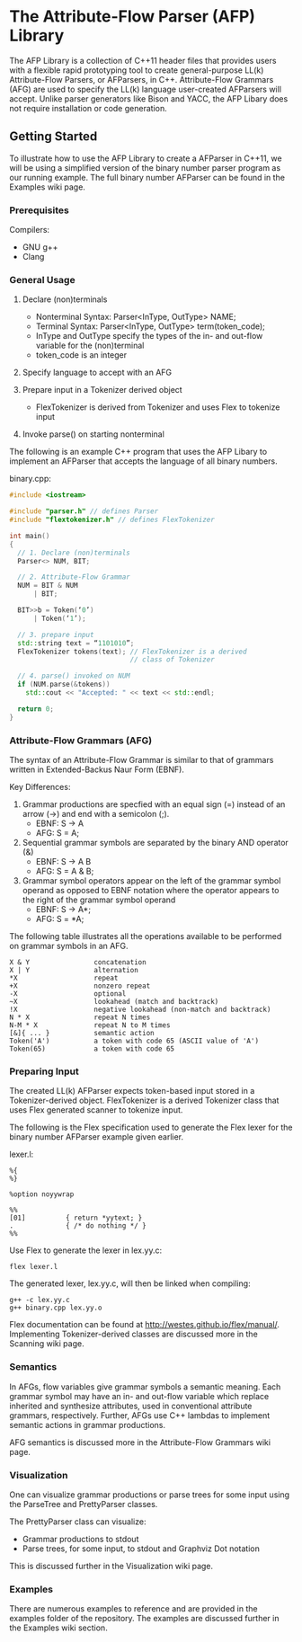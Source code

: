 # The Attribute-Flow Parser (AFP) Library

The AFP Library is a collection of C++11 header files that provides users with a flexible rapid prototyping tool to create general-purpose LL(k) Attribute-Flow Parsers, or AFParsers, in C++. Attribute-Flow Grammars (AFG) are used to specify the LL(k) language user-created AFParsers will accept. Unlike parser generators like Bison and YACC, the AFP Libary does not require installation or code generation.

## Getting Started

To illustrate how to use the AFP Library to create a AFParser in C++11, we will be using a simplified version of the binary number parser program as our running example. The full binary number AFParser can be found in the Examples wiki page.

### Prerequisites

Compilers:
* GNU g++
* Clang

### General Usage

1) Declare (non)terminals
   * Nonterminal Syntax: Parser<InType, OutType> NAME;
   * Terminal Syntax: Parser<InType, OutType> term(token_code);
   * InType and OutType specify the types of the in- and out-flow variable for
  the (non)terminal
   * token_code is an integer

2) Specify language to accept with an AFG

3) Prepare input in a Tokenizer derived object
   * FlexTokenizer is derived from Tokenizer and uses Flex to tokenize input

4) Invoke parse() on starting nonterminal

The following is an example C++ program that uses the AFP Libary to implement an AFParser that accepts the language of all binary numbers.

binary.cpp:
```C++
#include <iostream>

#include "parser.h" // defines Parser
#include "flextokenizer.h" // defines FlexTokenizer

int main()
{
  // 1. Declare (non)terminals
  Parser<> NUM, BIT;

  // 2. Attribute-Flow Grammar
  NUM = BIT & NUM
	  | BIT;

  BIT>>b = Token(‘0’)
	  | Token(‘1’);

  // 3. prepare input
  std::string text = “1101010”;
  FlexTokenizer tokens(text); // FlexTokenizer is a derived
                              // class of Tokenizer

  // 4. parse() invoked on NUM
  if (NUM.parse(&tokens))
    std::cout << "Accepted: " << text << std::endl;

  return 0;
}
```

### Attribute-Flow Grammars (AFG)

The syntax of an Attribute-Flow Grammar is similar to that of grammars written in Extended-Backus Naur Form (EBNF).

Key Differences:
1) Grammar productions are specfied with an equal sign (=) instead of an arrow
(->) and end with a semicolon (;).
   * EBNF: S -> A
   * AFG: S = A;
2) Sequential grammar symbols are separated by the binary AND operator (&)
   * EBNF: S -> A B
   * AFG: S = A & B;
3) Grammar symbol operators appear on the left of the grammar symbol operand as opposed to EBNF notation where the operator appears to the right of the grammar symbol operand
   * EBNF: S -> A\*;
   * AFG: S = \*A;

The following table illustrates all the operations available to be performed on
grammar symbols in an AFG.
```
X & Y                concatenation
X | Y                alternation
*X                   repeat
+X                   nonzero repeat
-X                   optional
~X                   lookahead (match and backtrack)
!X                   negative lookahead (non-match and backtrack)
N * X                repeat N times
N-M * X              repeat N to M times
[&]{ ... }           semantic action
Token('A')           a token with code 65 (ASCII value of 'A')
Token(65)            a token with code 65
```

### Preparing Input

The created LL(k) AFParser expects token-based input stored in a Tokenizer-derived object. FlexTokenizer is a derived Tokenizer class that uses Flex generated scanner to tokenize input.

The following is the Flex specification used to generate the Flex lexer for the binary number AFParser example given earlier.

lexer.l:
```
%{
%}

%option noyywrap

%%
[01]          { return *yytext; }
.             { /* do nothing */ }
%%
```

Use Flex to generate the lexer in lex.yy.c:

```
flex lexer.l
```

The generated lexer, lex.yy.c, will then be linked when compiling:

```
g++ -c lex.yy.c
g++ binary.cpp lex.yy.o
```

Flex documentation can be found at http://westes.github.io/flex/manual/. Implementing Tokenizer-derived classes are discussed more in the Scanning wiki page.

### Semantics

In AFGs, flow variables give grammar symbols a semantic meaning. Each grammar symbol may have an in- and out-flow variable which replace inherited and synthesize attributes, used in conventional attribute grammars, respectively. Further, AFGs use C++ lambdas to implement semantic actions in grammar productions.

AFG semantics is discussed more in the Attribute-Flow Grammars wiki page.

### Visualization

One can visualize grammar productions or parse trees for some input using the ParseTree and PrettyParser classes.

The PrettyParser class can visualize:
* Grammar productions to stdout
* Parse trees, for some input, to stdout and Graphviz Dot notation

This is discussed further in the Visualization wiki page.

### Examples

There are numerous examples to reference and are provided in the examples folder of the repository. The examples are discussed further in the Examples wiki section.
